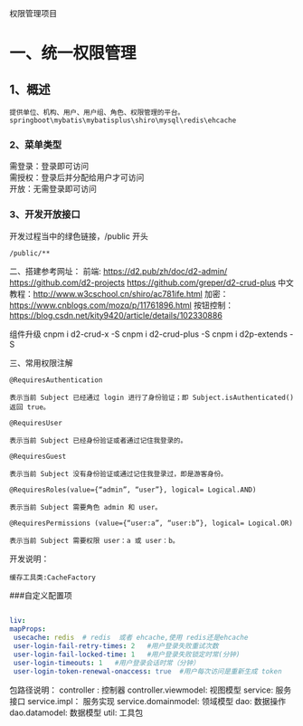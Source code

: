  权限管理项目 
# 一、统一权限管理
## 1、概述
    提供单位、机构、用户、用户组、角色、权限管理的平台。  springboot\mybatis\mybatisplus\shiro\mysql\redis\ehcache    
        
### 2、菜单类型
  需登录：登录即可访问    
  需授权：登录后并分配给用户才可访问   
  开放：无需登录即可访问
### 3、开发开放接口
开发过程当中的绿色链接，/public 开头
```text
/public/** 
```
    
二、搭建参考网址：
    前端: https://d2.pub/zh/doc/d2-admin/     https://github.com/d2-projects
    https://github.com/greper/d2-crud-plus
    中文教程：http://www.w3cschool.cn/shiro/ac781ife.html
    加密：https://www.cnblogs.com/mozq/p/11761896.html
    按钮控制：https://blog.csdn.net/kity9420/article/details/102330886


组件升级
cnpm i  d2-crud-x  -S
cnpm i  d2-crud-plus  -S
cnpm i  d2p-extends   -S


三、常用权限注解
    
    
    @RequiresAuthentication
    
    表示当前 Subject 已经通过 login 进行了身份验证；即 Subject.isAuthenticated() 返回 true。 
    
    @RequiresUser 
    
    表示当前 Subject 已经身份验证或者通过记住我登录的。 
    
    @RequiresGuest
    
    表示当前 Subject 没有身份验证或通过记住我登录过，即是游客身份。 
    
    @RequiresRoles(value={“admin”, “user”}, logical= Logical.AND)
    
    表示当前 Subject 需要角色 admin 和 user。 
    
    @RequiresPermissions (value={“user:a”, “user:b”}, logical= Logical.OR)
    
    表示当前 Subject 需要权限 user：a 或 user：b。 

开发说明：

    缓存工具类:CacheFactory
    
   ###自定义配置项
   ```yaml
    
liv:
  mapProps:
    usecache: redis  # redis  或者 ehcache,使用 redis还是ehcache
    user-login-fail-retry-times: 2   #用户登录失败重试次数
    user-login-fail-locked-time: 1   #用户登录失败锁定时常(分钟)
    user-login-timeouts: 1   #用户登录会话时常（分钟）
    user-login-token-renewal-onaccess: true  #用户每次访问是重新生成 token
   ```
    

 包路径说明：
 controller : 控制器
 controller.viewmodel: 视图模型
 service: 服务接口
 service.impl： 服务实现
 service.domainmodel: 领域模型
 dao: 数据操作
 dao.datamodel: 数据模型
 util: 工具包

 
 